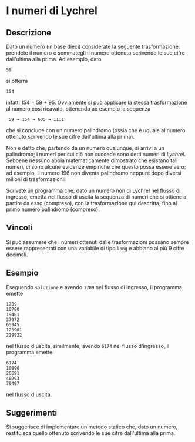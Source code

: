 I numeri di Lychrel
===================

Descrizione
-----------

Dato un numero (in base dieci) considerate la seguente trasformazione: prendete
il numero e sommategli il numero ottenuto scrivendo le sue cifre dall'ultima
alla prima. Ad esempio, dato

    59

si otterrà

    154

infatti 154 = 59 + 95. Ovviamente si può applicare la stessa trasformazione al
numero così ricavato, ottenendo ad esempio la sequenza

     59 → 154 → 605 → 1111

che si conclude con un numero palindromo (ossia che è uguale al numero ottenuto
scrivendo le sue cifre dall'ultima alla prima).

Non è detto che, partendo da un numero qualunque, si arrivi a un palindromo; i
numeri per cui ciò non succede sono detti numeri di *Lychrel*. Sebbene nessuno
abbia matematicamente dimostrato che esistano tali numeri, ci sono alcune
evidenze empiriche che questo possa essere vero; ad esempio, il numero 196 non
diventa palindromo neppure dopo diversi milioni di trasformazioni!

Scrivete un programma che, dato un numero non di Lychrel nel flusso di ingresso,
emetta nel flusso di uscita la sequenza di numeri che si ottiene a partire da
esso (compreso), con la trasformazione qui descritta, fino al primo numero
palindromo (compreso).


Vincoli
-------

Si può assumere che i numeri ottenuti dalle trasformazioni possano sempre essere
rappresentati con una variabile di tipo `long` e abbiano al più 9 cifre
decimali.


Esempio
-------

Eseguendo `soluzione` e avendo `1709` nel flusso di ingresso, il programma
emette

    1709
    10780
    19481
    37972
    65945
    120901
    229922

nel flusso d'uscita, similmente, avendo `6174` nel flusso d'ingresso, il
programma emette

    6174
    10890
    20691
    40293
    79497

nel flusso d'uscita.


Suggerimenti
------------

Si suggerisce di implementare un metodo statico che, dato un numero, restituisca
quello ottenuto scrivendo le sue cifre dall'ultima alla prima.
